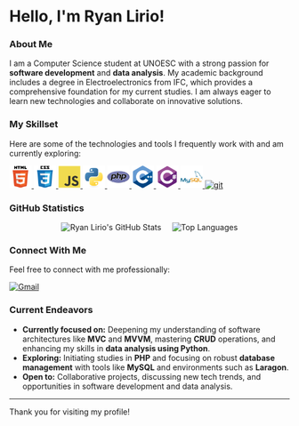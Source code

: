 # Hello, I'm Ryan Lirio!

### About Me

I am a Computer Science student at UNOESC with a strong passion for **software development** and **data analysis**. My academic background includes a degree in Electroelectronics from IFC, which provides a comprehensive foundation for my current studies. I am always eager to learn new technologies and collaborate on innovative solutions.

### My Skillset

Here are some of the technologies and tools I frequently work with and am currently exploring:

<p align="left">
  <a href="https://www.w3.org/html/" target="_blank" rel="noreferrer">
    <img src="https://raw.githubusercontent.com/devicons/devicon/master/icons/html5/html5-original-wordmark.svg" alt="html5" width="40" height="40"/>
  </a>
  <a href="https://www.w3schools.com/css/" target="_blank" rel="noreferrer">
    <img src="https://raw.githubusercontent.com/devicons/devicon/master/icons/css3/css3-original-wordmark.svg" alt="css3" width="40" height="40"/>
  </a>
  <a href="https://developer.mozilla.org/en-US/docs/Web/JavaScript" target="_blank" rel="noreferrer">
    <img src="https://raw.githubusercontent.com/devicons/devicon/master/icons/javascript/javascript-original.svg" alt="javascript" width="40" height="40"/>
  </a>
  <a href="https://www.python.org" target="_blank" rel="noreferrer">
    <img src="https://raw.githubusercontent.com/devicons/devicon/master/icons/python/python-original.svg" alt="python" width="40" height="40"/>
  </a>
  <a href="https://www.php.net/" target="_blank" rel="noreferrer">
    <img src="https://raw.githubusercontent.com/devicons/devicon/master/icons/php/php-original.svg" alt="php" width="40" height="40"/>
  </a>
  <a href="https://www.cplusplus.com/" target="_blank" rel="noreferrer">
    <img src="https://raw.githubusercontent.com/devicons/devicon/master/icons/cplusplus/cplusplus-original.svg" alt="cplusplus" width="40" height="40"/>
  </a>
  <a href="https://docs.microsoft.com/en-us/dotnet/csharp/" target="_blank" rel="noreferrer">
    <img src="https://raw.githubusercontent.com/devicons/devicon/master/icons/csharp/csharp-original.svg" alt="csharp" width="40" height="40"/>
  </a>
  <a href="https://www.mysql.com/" target="_blank" rel="noreferrer">
    <img src="https://raw.githubusercontent.com/devicons/devicon/master/icons/mysql/mysql-original-wordmark.svg" alt="mysql" width="40" height="40"/>
  </a>
  <a href="https://git-scm.com/" target="_blank" rel="noreferrer">
    <img src="https://www.vectorlogo.zone/logos/git-scm/git-scm-icon.svg" alt="git" width="40" height="40"/>
  </a>
</p>

### GitHub Statistics

<p align="center">
  <img src="https://github-readme-stats.vercel.app/api?username=RyanLirio&show_icons=true&theme=dracula&include_all_commits=true&count_private=true" alt="Ryan Lirio's GitHub Stats" />
  &nbsp; &nbsp;
  <img src="https://github-readme-stats.vercel.app/api/top-langs/?username=RyanLirio&layout=compact&theme=dracula" alt="Top Languages" />
</p>

### Connect With Me

Feel free to connect with me professionally:

[![Gmail](https://img.shields.io/badge/Gmail-D14836?style=for-the-badge&logo=gmail&logoColor=white)](mailto:ryanlirio2@gmail.com)

### Current Endeavors

* **Currently focused on:** Deepening my understanding of software architectures like **MVC** and **MVVM**, mastering **CRUD** operations, and enhancing my skills in **data analysis using Python**.
* **Exploring:** Initiating studies in **PHP** and focusing on robust **database management** with tools like **MySQL** and environments such as **Laragon**.
* **Open to:** Collaborative projects, discussing new tech trends, and opportunities in software development and data analysis.

---

Thank you for visiting my profile!
